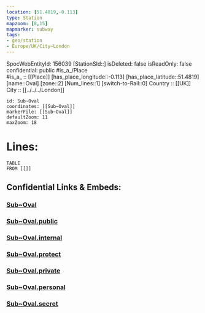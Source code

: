 ```yaml
---
location: [51.4819,-0.113] 
type: Station 
mapzoom: [8,15] 
mapmarker: subway 
tags:
- geo/station
- Europe/UK/City~London
---
```

SpocWebEntityId: 156039
[StationSId::] 
isDeleted: false
isReadOnly: false
confidential: public
#is_a_/Place  
#is_a_ :: [[Place]] 
[has_place_longitude::-0.113] 
[has_place_latitude::51.4819] 
[name::Oval] 
[zone::2] 
[Num_lines::1] 
[switch-to-Rail::0] 
Country :: [[UK]]  
City :: [[../../../London]]  


```leaflet
id: Sub~Oval
coordinates: [[Sub~Oval]] 
markerFile: [[Sub~Oval]] 
defaultZoom: 11 
maxZoom: 18
```


# Lines: 
```dataview
TABLE 
FROM [[]] 
```


## Confidential Links & Embeds: 

### [Sub~Oval](/_Standards/Earth/Continent/Europe/Europe~North/UK/England/Regions~England/London,Greater/cities~GreaterLondon/Underground/Station/Sub~Oval.md) 

### [Sub~Oval.public](/_public/Earth/Continent/Europe/Europe~North/UK/England/Regions~England/London,Greater/cities~GreaterLondon/Underground/Station/Sub~Oval.public.md) 

### [Sub~Oval.internal](/_internal/Earth/Continent/Europe/Europe~North/UK/England/Regions~England/London,Greater/cities~GreaterLondon/Underground/Station/Sub~Oval.internal.md) 

### [Sub~Oval.protect](/_protect/Earth/Continent/Europe/Europe~North/UK/England/Regions~England/London,Greater/cities~GreaterLondon/Underground/Station/Sub~Oval.protect.md) 

### [Sub~Oval.private](/_private/Earth/Continent/Europe/Europe~North/UK/England/Regions~England/London,Greater/cities~GreaterLondon/Underground/Station/Sub~Oval.private.md) 

### [Sub~Oval.personal](/_personal/Earth/Continent/Europe/Europe~North/UK/England/Regions~England/London,Greater/cities~GreaterLondon/Underground/Station/Sub~Oval.personal.md) 

### [Sub~Oval.secret](/_secret/Earth/Continent/Europe/Europe~North/UK/England/Regions~England/London,Greater/cities~GreaterLondon/Underground/Station/Sub~Oval.secret.md)

